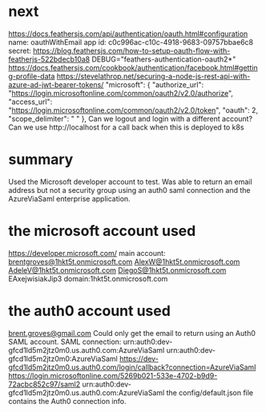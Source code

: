 # next 
https://docs.feathersjs.com/api/authentication/oauth.html#configuration
name: oauthWithEmail
app id: c0c996ac-c10c-4918-9683-09757bbae6c8
secret:
https://blog.feathersjs.com/how-to-setup-oauth-flow-with-featherjs-522bdecb10a8
DEBUG="feathers-authentication-oauth2*"
https://docs.feathersjs.com/cookbook/authentication/facebook.html#getting-profile-data
https://stevelathrop.net/securing-a-node-js-rest-api-with-azure-ad-jwt-bearer-tokens/
  "microsoft": {
    "authorize_url": "https://login.microsoftonline.com/common/oauth2/v2.0/authorize",
    "access_url": "https://login.microsoftonline.com/common/oauth2/v2.0/token",
    "oauth": 2,
    "scope_delimiter": " "
  },
Can we logout and login with a different account?
Can we use http://localhost for a call back when this is deployed to k8s

# summary
Used the Microsoft developer account to test.
Was able to return an email address but not a security group using an auth0 saml connection and the AzureViaSaml enterprise application.

# the microsoft account used
https://developer.microsoft.com/
main account: brentgroves@1hkt5t.onmicrosoft.com
AlexW@1hkt5t.onmicrosoft.com
AdeleV@1hkt5t.onmicrosoft.com
DiegoS@1hkt5t.onmicrosoft.com
EAxejwisiakJip3
domain:1hkt5t.onmicrosoft.com



# the auth0 account used
brent.groves@gmail.com
Could only get the email to return using an Auth0 SAML account.
SAML connection: urn:auth0:dev-gfcd1ld5m2jtz0m0.us.auth0.com:AzureViaSaml
urn:auth0:dev-gfcd1ld5m2jtz0m0:AzureViaSaml
https://dev-gfcd1ld5m2jtz0m0.us.auth0.com/login/callback?connection=AzureViaSaml
https://login.microsoftonline.com/5269b021-533e-4702-b9d9-72acbc852c97/saml2
urn:auth0:dev-gfcd1ld5m2jtz0m0.us.auth0.com:AzureViaSaml
the config/default.json file contains the Auth0 connection info.
